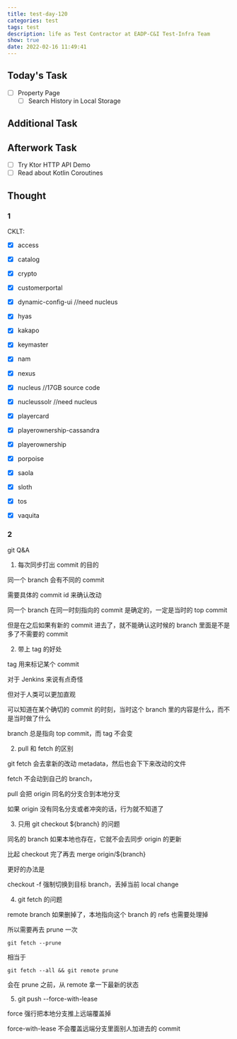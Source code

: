 ```yaml
---
title: test-day-120
categories: test
tags: test
description: life as Test Contractor at EADP-C&I Test-Infra Team
show: true
date: 2022-02-16 11:49:41
---
```

## Today's Task
- [ ] Property Page
    - [ ] Search History in Local Storage

## Additional Task 

## Afterwork Task
- [ ] Try Ktor HTTP API Demo
- [ ] Read about Kotlin Coroutines

## Thought

### 1

CKLT:

- [x] access
- [x] catalog
- [x] crypto
- [x] customerportal
- [x] dynamic-config-ui //need nucleus
- [x] hyas
- [x] kakapo
- [x] keymaster
- [x] nam
- [x] nexus
- [x] nucleus  //17GB source code
- [x] nucleussolr  //need nucleus
- [x] playercard
- [x] playerownership-cassandra
- [x] playerownership
- [x] porpoise
- [x] saola
- [x] sloth
- [x] tos
- [x] vaquita


### 2

git Q&A

1. 每次同步打出 commit 的目的

同一个 branch 会有不同的 commit

需要具体的 commit id 来确认改动

同一个 branch 在同一时刻指向的 commit 是确定的，一定是当时的 top commit

但是在之后如果有新的 commit 进去了，就不能确认这时候的 branch 里面是不是多了不需要的 commit

2. 带上 tag 的好处

tag 用来标记某个 commit

对于 Jenkins 来说有点奇怪

但对于人类可以更加直观

可以知道在某个确切的 commit 的时刻，当时这个 branch 里的内容是什么，而不是当时做了什么

branch 总是指向 top commit，而 tag 不会变

2. pull 和 fetch 的区别

git fetch 会去拿新的改动 metadata，然后也会下下来改动的文件

fetch 不会动到自己的 branch，

pull 会把 origin 同名的分支合到本地分支

如果 origin 没有同名分支或者冲突的话，行为就不知道了

3. 只用 git checkout ${branch} 的问题

同名的 branch 如果本地也存在，它就不会去同步 origin 的更新

比起 checkout 完了再去 merge origin/${branch}

更好的办法是 

checkout -f 强制切换到目标 branch，丢掉当前 local change

4. git fetch 的问题

remote branch 如果删掉了，本地指向这个 branch 的 refs 也需要处理掉

所以需要再去 prune 一次

`git fetch --prune`

相当于

`git fetch --all && git remote prune`

会在 prune 之前，从 remote 拿一下最新的状态

5. git push --force-with-lease

force 强行把本地分支推上远端覆盖掉

force-with-lease 不会覆盖远端分支里面别人加进去的 commit
